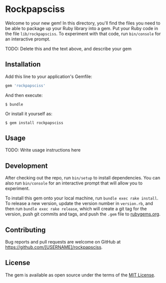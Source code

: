 # Rockpapsciss

Welcome to your new gem! In this directory, you'll find the files you need to be able to package up your Ruby library into a gem. Put your Ruby code in the file `lib/rockpapsciss`. To experiment with that code, run `bin/console` for an interactive prompt.

TODO: Delete this and the text above, and describe your gem

## Installation

Add this line to your application's Gemfile:

```ruby
gem 'rockpapsciss'
```

And then execute:

    $ bundle

Or install it yourself as:

    $ gem install rockpapsciss

## Usage

TODO: Write usage instructions here

## Development

After checking out the repo, run `bin/setup` to install dependencies. You can also run `bin/console` for an interactive prompt that will allow you to experiment.

To install this gem onto your local machine, run `bundle exec rake install`. To release a new version, update the version number in `version.rb`, and then run `bundle exec rake release`, which will create a git tag for the version, push git commits and tags, and push the `.gem` file to [rubygems.org](https://rubygems.org).

## Contributing

Bug reports and pull requests are welcome on GitHub at https://github.com/[USERNAME]/rockpapsciss.


## License

The gem is available as open source under the terms of the [MIT License](http://opensource.org/licenses/MIT).


